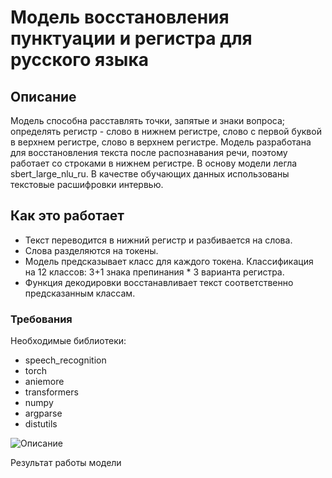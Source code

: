 # Модель восстановления пунктуации и регистра для русского языка

## Описание

Модель способна расставлять точки, запятые и знаки вопроса; определять регистр - слово в нижнем регистре, слово с первой буквой в верхнем регистре, слово в верхнем регистре. Модель разработана для восстановления текста после распознавания речи, поэтому работает со строками в нижнем регистре. В основу модели легла sbert_large_nlu_ru. В качестве обучающих данных использованы текстовые расшифровки интервью.

## Как это работает

- Текст переводится в нижний регистр и разбивается на слова.
- Слова разделяются на токены.
- Модель предсказывает класс для каждого токена. Классификация на 12 классов: 3+1 знака препинания * 3 варианта регистра.
- Функция декодировки восстанавливает текст соответственно предсказанным классам.

### Требования
Необходимые библиотеки:
- speech_recognition
- torch
- aniemore
- transformers
- numpy
- argparse
- distutils



![Описание](https://github.com/Loon-Bit-Loop/ml_developments_first/blob/main/sbert_punc_case_ru/screen/demo1.png)

Результат работы модели
